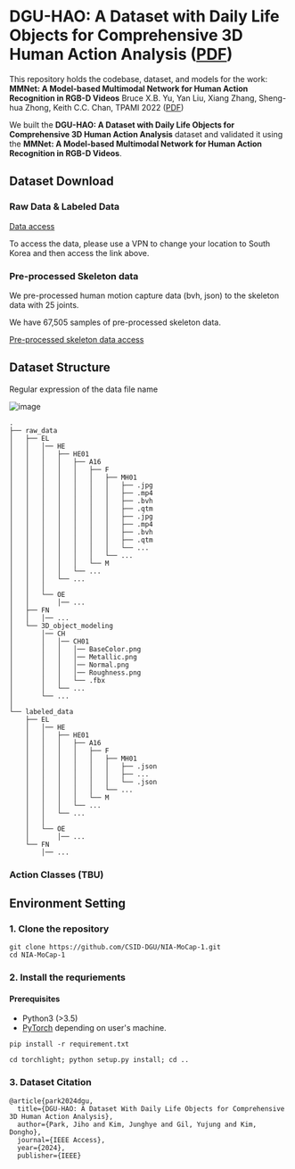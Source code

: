 # DGU-HAO: A Dataset with Daily Life Objects for Comprehensive 3D Human Action Analysis ([PDF](https://ieeexplore.ieee.org/document/10385044?source=authoralert))

This repository holds the codebase, dataset, and models for the work:
**MMNet: A Model-based Multimodal Network for Human Action Recognition in RGB-D Videos**
Bruce X.B. Yu, Yan Liu, Xiang Zhang, Sheng-hua Zhong, Keith C.C. Chan, TPAMI 2022 ([PDF](https://ieeexplore.ieee.org/document/9782511))

We built the **DGU-HAO: A Dataset with Daily Life Objects for Comprehensive 3D Human Action Analysis** dataset and validated it using the **MMNet: A Model-based Multimodal Network for Human Action Recognition in RGB-D Videos**.

## Dataset Download

### Raw Data & Labeled Data
[Data access](https://farmnas.synology.me:6953/sharing/IhijV5Rkr)

To access the data, please use a VPN to change your location to South Korea and then access the link above.

### Pre-processed Skeleton data
We pre-processed human motion capture data (bvh, json) to the skeleton data with 25 joints.

We have 67,505 samples of pre-processed skeleton data.

[Pre-processed skeleton data access](https://farmnas.synology.me:6953/sharing/xhc6fCBxZ)


## Dataset Structure
Regular expression of the data file name

![image](https://github.com/CSID-DGU/NIA-MoCap-1/assets/46514182/7e0dab6f-a4d3-444b-80a0-8f139b9f328f)

```
.
├── raw_data
│   ├── EL
│   │   │── HE
│   │   │   ├── HE01
│   │   │   │   ├── A16
│   │   │   │   │   ├── F
│   │   │   │   │   │   ├── MH01
│   │   │   │   │   │   │   ├── .jpg
│   │   │   │   │   │   │   ├── .mp4
│   │   │   │   │   │   │   ├── .bvh
│   │   │   │   │   │   │   ├── .qtm
│   │   │   │   │   │   │   ├── .jpg
│   │   │   │   │   │   │   ├── .mp4
│   │   │   │   │   │   │   ├── .bvh
│   │   │   │   │   │   │   ├── .qtm
│   │   │   │   │   │   │   └── ...
│   │   │   │   │   │   └── ...
│   │   │   │   │   └── M
│   │   │   │   └── ...
│   │   │   └── ...
│   │   │
│   │   └── OE
│   │       │── ...
│   ├── FN
│   │   │── ...
│   └── 3D_object_modeling
│       │── CH
│       │   │── CH01
│       │   │   │── BaseColor.png
│       │   │   │── Metallic.png
│       │   │   │── Normal.png
│       │   │   │── Roughness.png
│       │   │   └── .fbx
│       │   └── ...
│       └── ...
│ 
└── labeled_data
    ├── EL
    │   │── HE
    │   │   ├── HE01
    │   │   │   ├── A16
    │   │   │   │   ├── F
    │   │   │   │   │   ├── MH01
    │   │   │   │   │   │   ├── .json
    │   │   │   │   │   │   ├── ...
    │   │   │   │   │   │   └── .json
    │   │   │   │   │   └── ...
    │   │   │   │   └── M
    │   │   │   └── ...
    │   │   └── ...
    │   │
    │   └── OE
    │       │── ...
    └── FN
        │── ...
```

### Action Classes (TBU)


## Environment Setting

### 1. Clone the repository
``` shell
git clone https://github.com/CSID-DGU/NIA-MoCap-1.git
cd NIA-MoCap-1
```

### 2. Install the requriements
#### Prerequisites
- Python3 (>3.5)
- [PyTorch](http://pytorch.org/) depending on user's machine.
``` shell
pip install -r requirement.txt
```
``` shell
cd torchlight; python setup.py install; cd ..
```

### 3. Dataset Citation
```
@article{park2024dgu,
  title={DGU-HAO: A Dataset With Daily Life Objects for Comprehensive 3D Human Action Analysis},
  author={Park, Jiho and Kim, Junghye and Gil, Yujung and Kim, Dongho},
  journal={IEEE Access},
  year={2024},
  publisher={IEEE}
```


